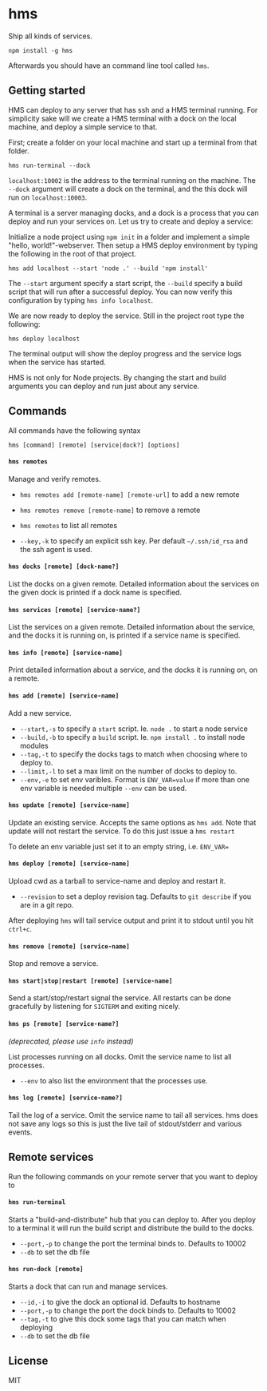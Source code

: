 # hms

Ship all kinds of services.

```
npm install -g hms
```

Afterwards you should have an command line tool called `hms`.

## Getting started
HMS can deploy to any server that has ssh and a HMS terminal running. For simplicity sake will we create a HMS terminal with a dock on the local machine, and deploy a simple service to that.

First; create a folder on your local machine and start up a terminal from that folder.

	hms run-terminal --dock

`localhost:10002` is the address to the terminal running on the machine. The `--dock` argument will create a dock on the terminal, and the this dock will run on `localhost:10003`.

A terminal is a server managing docks, and a dock is a process that you can deploy and run your services on. Let us try to create and deploy a service:

Initialize a node project using `npm init` in a folder and implement a simple "hello, world!"-webserver. Then setup a HMS deploy environment by typing the following in the root of that project.

	hms add localhost --start 'node .' --build 'npm install'

The `--start` argument specify a start script, the `--build` specify a build script that will run after a successful deploy. You can now verify this configuration by typing `hms info localhost`.

We are now ready to deploy the service. Still in the project root type the following:

	hms deploy localhost

The terminal output will show the deploy progress and the service logs when the service has started.

HMS is not only for Node projects. By changing the start and build arguments you can deploy and run just about any service.

## Commands

All commands have the following syntax

```
hms [command] [remote] [service|dock?] [options]
```

#### `hms remotes`

Manage and verify remotes.

* `hms remotes add [remote-name] [remote-url]` to add a new remote
* `hms remotes remove [remote-name]` to remove a remote
* `hms remotes` to list all remotes

* `--key,-k` to specify an explicit ssh key. Per default `~/.ssh/id_rsa` and the ssh agent is used.

#### `hms docks [remote] [dock-name?]`

List the docks on a given remote. Detailed information about the services on the given dock is printed if a dock name is specified.

#### `hms services [remote] [service-name?]`

List the services on a given remote. Detailed information about the service, and the docks it is running on, is printed if a service name is specified.

#### `hms info [remote] [service-name]`
Print detailed information about a service, and the docks it is running on, on a remote.

#### `hms add [remote] [service-name]`

Add a new service.

* `--start,-s` to specify a `start` script. Ie. `node .` to start a node service
* `--build,-b` to specify a `build` script. Ie. `npm install .` to install node modules
* `--tag,-t` to specify the docks tags to match when choosing where to deploy to.
* `--limit,-l` to set a max limit on the number of docks to deploy to.
* `--env,-e` to set env varibles. Format is `ENV_VAR=value` if more than one env variable is needed multiple `--env` can be used.

#### `hms update [remote] [service-name]`

Update an existing service. Accepts the same options as `hms add`.
Note that update will not restart the service. To do this just issue a `hms restart`

To delete an env variable just set it to an empty string, i.e. `ENV_VAR=`

#### `hms deploy [remote] [service-name]`

Upload cwd as a tarball to service-name and deploy and restart it.

* `--revision` to set a deploy revision tag. Defaults to `git describe` if you are in a git repo.

After deploying `hms` will tail service output and print it to stdout until you hit `ctrl+c`.

#### `hms remove [remote] [service-name]`

Stop and remove a service.

#### `hms start|stop|restart [remote] [service-name]`

Send a start/stop/restart signal the service. All restarts can be done gracefully by listening for `SIGTERM` and exiting nicely.

#### `hms ps [remote] [service-name?]`

*(deprecated, please use `info` instead)*

List processes running on all docks. Omit the service name to list all processes.

* `--env` to also list the environment that the processes use.

#### `hms log [remote] [service-name?]`

Tail the log of a service. Omit the service name to tail all services.
hms does not save any logs so this is just the live tail of stdout/stderr and various events.

## Remote services

Run the following commands on your remote server that you want to deploy to

#### `hms run-terminal`

Starts a "build-and-distribute" hub that you can deploy to. After you deploy to a terminal it will run the build script and distribute the build to the docks.

* `--port,-p` to change the port the terminal binds to. Defaults to 10002
* `--db` to set the db file

#### `hms run-dock [remote]`

Starts a dock that can run and manage services.

* `--id,-i` to give the dock an optional id. Defaults to hostname
* `--port,-p` to change the port the dock binds to. Defaults to 10002
* `--tag,-t` to give this dock some tags that you can match when deploying
* `--db` to set the db file

## License

MIT
